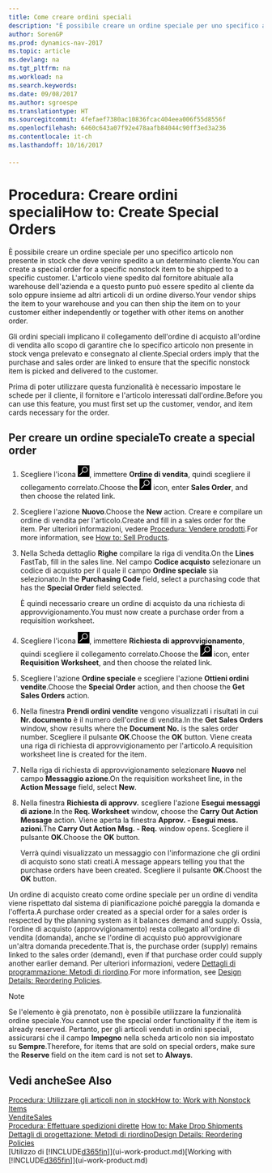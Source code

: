 ```yaml
---
title: Come creare ordini speciali
description: "È possibile creare un ordine speciale per uno specifico articolo non presente in stock che deve venire spedito a un determinato cliente. L'articolo viene spedito dal fornitore abituale alla warehouse dell'azienda e a questo punto può essere spedito al cliente da solo oppure insieme ad altri articoli di un ordine diverso."
author: SorenGP
ms.prod: dynamics-nav-2017
ms.topic: article
ms.devlang: na
ms.tgt_pltfrm: na
ms.workload: na
ms.search.keywords: 
ms.date: 09/08/2017
ms.author: sgroespe
ms.translationtype: HT
ms.sourcegitcommit: 4fefaef7380ac10836fcac404eea006f55d8556f
ms.openlocfilehash: 6460c643a07f92e478aafb84044c90ff3ed3a236
ms.contentlocale: it-ch
ms.lasthandoff: 10/16/2017

---
```

# <a name="how-to-create-special-orders"></a><span data-ttu-id="6787e-104">Procedura: Creare ordini speciali</span><span class="sxs-lookup"><span data-stu-id="6787e-104">How to: Create Special Orders</span></span>
<span data-ttu-id="6787e-105">È possibile creare un ordine speciale per uno specifico articolo non presente in stock che deve venire spedito a un determinato cliente.</span><span class="sxs-lookup"><span data-stu-id="6787e-105">You can create a special order for a specific nonstock item to be shipped to a specific customer.</span></span> <span data-ttu-id="6787e-106">L'articolo viene spedito dal fornitore abituale alla warehouse dell'azienda e a questo punto può essere spedito al cliente da solo oppure insieme ad altri articoli di un ordine diverso.</span><span class="sxs-lookup"><span data-stu-id="6787e-106">Your vendor ships the item to your warehouse and you can then ship the item on to your customer either independently or together with other items on another order.</span></span>  

<span data-ttu-id="6787e-107">Gli ordini speciali implicano il collegamento dell'ordine di acquisto all'ordine di vendita allo scopo di garantire che lo specifico articolo non presente in stock venga prelevato e consegnato al cliente.</span><span class="sxs-lookup"><span data-stu-id="6787e-107">Special orders imply that the purchase and sales order are linked to ensure that the specific nonstock item is picked and delivered to the customer.</span></span>  

<span data-ttu-id="6787e-108">Prima di poter utilizzare questa funzionalità è necessario impostare le schede per il cliente, il fornitore e l'articolo interessati dall'ordine.</span><span class="sxs-lookup"><span data-stu-id="6787e-108">Before you can use this feature, you must first set up the customer, vendor, and item cards necessary for the order.</span></span>  

## <a name="to-create-a-special-order"></a><span data-ttu-id="6787e-109">Per creare un ordine speciale</span><span class="sxs-lookup"><span data-stu-id="6787e-109">To create a special order</span></span>  
1.  <span data-ttu-id="6787e-110">Scegliere l'icona ![Cerca pagina o report](media/ui-search/search_small.png "icona Cerca pagina o report"), immettere **Ordine di vendita**, quindi scegliere il collegamento correlato.</span><span class="sxs-lookup"><span data-stu-id="6787e-110">Choose the ![Search for Page or Report](media/ui-search/search_small.png "Search for Page or Report icon") icon, enter **Sales Order**, and then choose the related link.</span></span>  
2. <span data-ttu-id="6787e-111">Scegliere l'azione **Nuovo**.</span><span class="sxs-lookup"><span data-stu-id="6787e-111">Choose the **New** action.</span></span> <span data-ttu-id="6787e-112">Creare e compilare un  ordine di vendita per l'articolo.</span><span class="sxs-lookup"><span data-stu-id="6787e-112">Create and fill in a  sales order for the item.</span></span> <span data-ttu-id="6787e-113">Per ulteriori informazioni, vedere [Procedura: Vendere prodotti](sales-how-sell-products.md).</span><span class="sxs-lookup"><span data-stu-id="6787e-113">For more information, see [How to: Sell Products](sales-how-sell-products.md).</span></span>
3.  <span data-ttu-id="6787e-114">Nella Scheda dettaglio **Righe** compilare la riga di vendita.</span><span class="sxs-lookup"><span data-stu-id="6787e-114">On the **Lines** FastTab, fill in the sales line.</span></span> <span data-ttu-id="6787e-115">Nel campo **Codice acquisto** selezionare un codice di acquisto per il quale il campo **Ordine speciale** sia selezionato.</span><span class="sxs-lookup"><span data-stu-id="6787e-115">In the **Purchasing Code** field, select a purchasing code that has the **Special Order** field selected.</span></span>

    <span data-ttu-id="6787e-116">È quindi necessario creare un ordine di acquisto da una richiesta di approvvigionamento.</span><span class="sxs-lookup"><span data-stu-id="6787e-116">You must now create a purchase order from a requisition worksheet.</span></span>  
4. <span data-ttu-id="6787e-117">Scegliere l'icona ![Cerca pagina o report](media/ui-search/search_small.png "icona Cerca pagina o report"), immettere **Richiesta di approvvigionamento**, quindi scegliere il collegamento correlato.</span><span class="sxs-lookup"><span data-stu-id="6787e-117">Choose the ![Search for Page or Report](media/ui-search/search_small.png "Search for Page or Report icon") icon, enter **Requisition Worksheet**, and then choose the related link.</span></span>  
5. <span data-ttu-id="6787e-118">Scegliere l'azione **Ordine speciale** e scegliere l'azione **Ottieni ordini vendite**.</span><span class="sxs-lookup"><span data-stu-id="6787e-118">Choose the **Special Order** action, and then choose the **Get Sales Orders** action.</span></span>  
6.  <span data-ttu-id="6787e-119">Nella finestra **Prendi ordini vendite** vengono visualizzati i risultati in cui **Nr. documento** è il numero dell'ordine di vendita.</span><span class="sxs-lookup"><span data-stu-id="6787e-119">In the **Get Sales Orders** window, show results where the **Document No.** is the sales order number.</span></span> <span data-ttu-id="6787e-120">Scegliere il pulsante **OK**.</span><span class="sxs-lookup"><span data-stu-id="6787e-120">Choose the **OK** button.</span></span> <span data-ttu-id="6787e-121">Viene creata una riga di richiesta di approvvigionamento per l'articolo.</span><span class="sxs-lookup"><span data-stu-id="6787e-121">A requisition worksheet line is created for the item.</span></span>  
7.  <span data-ttu-id="6787e-122">Nella riga di richiesta di approvvigionamento selezionare **Nuovo** nel campo **Messaggio azione**.</span><span class="sxs-lookup"><span data-stu-id="6787e-122">On the requisition worksheet line, in the **Action Message** field, select **New**.</span></span>  
8.  <span data-ttu-id="6787e-123">Nella finestra **Richiesta di approvv.** scegliere l'azione **Esegui messaggi di azione**.</span><span class="sxs-lookup"><span data-stu-id="6787e-123">In the **Req. Worksheet** window, choose the **Carry Out Action Message** action.</span></span> <span data-ttu-id="6787e-124">Viene aperta la finestra **Approv. - Esegui mess. azioni**.</span><span class="sxs-lookup"><span data-stu-id="6787e-124">The **Carry Out Action Msg. - Req.** window opens.</span></span> <span data-ttu-id="6787e-125">Scegliere il pulsante **OK**.</span><span class="sxs-lookup"><span data-stu-id="6787e-125">Choose the **OK** button.</span></span>  

    <span data-ttu-id="6787e-126">Verrà quindi visualizzato un messaggio con l'informazione che gli ordini di acquisto sono stati creati.</span><span class="sxs-lookup"><span data-stu-id="6787e-126">A message appears telling you that the purchase orders have been created.</span></span> <span data-ttu-id="6787e-127">Scegliere il pulsante **OK**.</span><span class="sxs-lookup"><span data-stu-id="6787e-127">Choost the **OK** button.</span></span>  

<span data-ttu-id="6787e-128">Un ordine di acquisto creato come ordine speciale per un ordine di vendita viene rispettato dal sistema di pianificazione poiché pareggia la domanda e l'offerta.</span><span class="sxs-lookup"><span data-stu-id="6787e-128">A purchase order created as a special order for a sales order is respected by the planning system as it balances demand and supply.</span></span> <span data-ttu-id="6787e-129">Ossia, l'ordine di acquisto (approvvigionamento) resta collegato all'ordine di vendita (domanda), anche se l'ordine di acquisto può approvvigionare un'altra domanda precedente.</span><span class="sxs-lookup"><span data-stu-id="6787e-129">That is, the purchase order (supply) remains linked to the sales order (demand), even if that purchase order could supply another earlier demand.</span></span> <span data-ttu-id="6787e-130">Per ulteriori informazioni, vedere [Dettagli di programmazione: Metodi di riordino](design-details-reservation-order-tracking-and-action-messaging.md).</span><span class="sxs-lookup"><span data-stu-id="6787e-130">For more information, see [Design Details: Reordering Policies](design-details-reservation-order-tracking-and-action-messaging.md).</span></span>  

> [!NOTE]  
>  <span data-ttu-id="6787e-131">Se l'elemento è già prenotato, non è possibile utilizzare la funzionalità ordine speciale.</span><span class="sxs-lookup"><span data-stu-id="6787e-131">You cannot use the special order functionality if the item is already reserved.</span></span> <span data-ttu-id="6787e-132">Pertanto, per gli articoli venduti in ordini speciali, assicurarsi che il campo **Impegno** nella scheda articolo non sia impostato su **Sempre**.</span><span class="sxs-lookup"><span data-stu-id="6787e-132">Therefore, for items that are sold on special orders, make sure the **Reserve** field on the item card is not set to **Always**.</span></span>  

## <a name="see-also"></a><span data-ttu-id="6787e-133">Vedi anche</span><span class="sxs-lookup"><span data-stu-id="6787e-133">See Also</span></span>  
[<span data-ttu-id="6787e-134">Procedura: Utilizzare gli articoli non in stock</span><span class="sxs-lookup"><span data-stu-id="6787e-134">How to: Work with Nonstock Items</span></span>](inventory-how-work-nonstock-items.md)  
[<span data-ttu-id="6787e-135">Vendite</span><span class="sxs-lookup"><span data-stu-id="6787e-135">Sales</span></span>](sales-manage-sales.md)  
<span data-ttu-id="6787e-136">[Procedura: Effettuare spedizioni dirette](sales-how-drop-shipment.md) </span><span class="sxs-lookup"><span data-stu-id="6787e-136">[How to: Make Drop Shipments](sales-how-drop-shipment.md) </span></span>  
[<span data-ttu-id="6787e-137">Dettagli di progettazione: Metodi di riordino</span><span class="sxs-lookup"><span data-stu-id="6787e-137">Design Details: Reordering Policies</span></span>](design-details-reservation-order-tracking-and-action-messaging.md)  
<span data-ttu-id="6787e-138">[Utilizzo di [!INCLUDE[d365fin](includes/d365fin_md.md)]](ui-work-product.md)</span><span class="sxs-lookup"><span data-stu-id="6787e-138">[Working with [!INCLUDE[d365fin](includes/d365fin_md.md)]](ui-work-product.md)</span></span>

